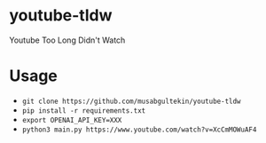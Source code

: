 # youtube-tldw
Youtube Too Long Didn't Watch

# Usage

- ```git clone https://github.com/musabgultekin/youtube-tldw```
- ```pip install -r requirements.txt```
- ```export OPENAI_API_KEY=XXX```
- ```python3 main.py https://www.youtube.com/watch?v=XcCmMOWuAF4```
